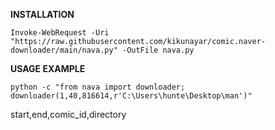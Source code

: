 **INSTALLATION**

```
Invoke-WebRequest -Uri "https://raw.githubusercontent.com/kikunayar/comic.naver-downloader/main/nava.py" -OutFile nava.py
```
**USAGE EXAMPLE**
```
python -c "from nava import downloader; downloader(1,40,816614,r'C:\Users\hunte\Desktop\man')"
```
start,end,comic_id,directory
